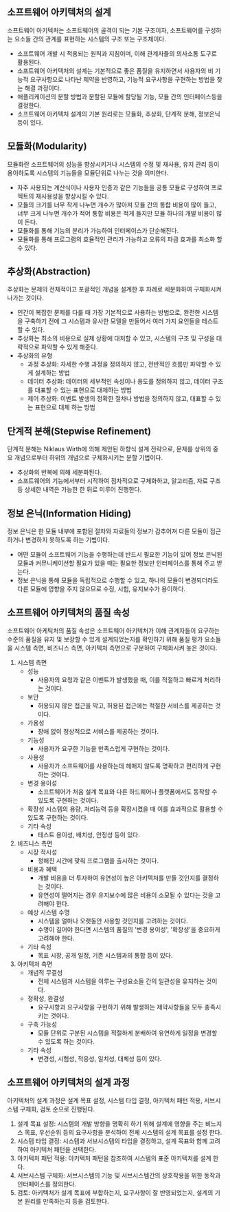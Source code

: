 ## 소프트웨어 아키텍처의 설계

소프트웨어 아키텍처는 소프트웨어의 골격이 되는 기본 구조이자, 소프트웨어를 구성하는 요소들 간의 관계를 표현하는 시스템의 구조 또는 구조체이다.

- 소프트웨어 개발 시 적용되는 원칙과 지침이며, 이해 관계자들의 의사소통 도구로 활용된다.
- 소프트웨어 아키텍처의 설계는 기본적으로 좋은 품질을 유지하면서 사용자의 비 기능적 요구사항으로 나타난 제약을 반영하고, 기능적 요구사항을 구현하는 방법을 찾는 해결 과정이다.
- 애플리케이션의 분할 방법과 분할된 모듈에 할당될 기능, 모듈 간의 인터페이스등을 결정한다.
- 소프트웨어 아키텍처 설계의 기본 원리로는 모듈화, 추상화, 단계적 분해, 정보은닉 등이 있다.

## 모듈화(Modularity)

모듈화란 소프트웨어의 성능을 향상시키거나 시스템의 수정 및 재사용, 유지 관리 등이 용이하도록 시스템의 기능들을 모듈단위로 나누는 것을 의미한다.

- 자주 사용되는 계산식이나 사용자 인증과 같은 기능들을 공통 모듈로 구성하여 프로젝트의 재사용성을 향상시킬 수 있다.
- 모듈의 크기를 너무 작게 나누면 개수가 많아져 모듈 간의 통합 비용이 많이 들고, 너무 크게 나누면 개수가 적어 통합 비용은 적게 들지만 모듈 하나의 개발 비용이 많이 든다.
- 모듈화를 통해 기능의 분리가 가능하여 인터페이스가 단순해진다.
- 모듈화를 통해 프로그램의 효율적인 관리가 가능하고 오류의 파급 효과를 최소화 할 수 있다.

## 추상화(Abstraction)

추상화는 문제의 전체적이고 포괄적인 개념을 설계한 후 차례로 세분화하여 구체화시켜 나가는 것이다.

- 인간이 복잡한 문제를 다룰 때 가장 기본적으로 사용하는 방법으로, 완전한 시스템을 구축하기 전에 그 시스템과 유사한 모델을 만들어서 여러 가지 요인들을 테스트할 수 있다.
- 추상화는 최소의 비용으로 실제 상황에 대처할 수 있고, 시스템의 구조 및 구성을 대략적으로 파악할 수 있게 해준다.
- 추상화의 유형
  - 과정 추상화: 자세한 수행 과정을 정의하지 않고, 전반적인 흐름만 파악할 수 있게 설계하는 방법
  - 데이터 추상화: 데이터의 세부적인 속성이나 용도를 정의하지 않고, 데이터 구조를 대표할 수 있는 표현으로 대체하는 방법
  - 제어 추상화: 이벤트 발생의 정확한 절차나 방법을 정의하지 않고, 대표할 수 있는 표현으로 대체 하는 방법
 
## 단계적 분해(Stepwise Refinement)

단계적 분해는 Niklaus Wirth에 의해 제안된 하향식 설계 전략으로, 문제를 상위의 중요 개념으로부터 하위의 개념으로 구체화시키는 분할 기법이다.

- 추상화의 반복에 의해 세분화된다.
- 소프트웨어의 기능에서부터 시작하여 점차적으로 구체화하고, 알고리즘, 자료 구조 등 상세한 내역은 가능한 한 뒤로 미루어 진행한다.

## 정보 은닉(Information Hiding)

정보 은닉은 한 모듈 내부에 포함된 절차와 자료들의 정보가 감추어져 다른 모듈이 접근하거나 변경하지 못하도록 하는 기법이다.

- 어떤 모듈이 소프트웨어 기능을 수행하는데 반드시 필요한 기능이 있어 정보 은닉된 모듈과 커뮤니케이션할 필요가 있을 때는 필요한 정보만 인터페이스를 통해 주고 받는다.
- 정보 은닉을 통해 모듈을 독립적으로 수행할 수 있고, 하나의 모듈이 변경되더라도 다른 모듈에 영향을 주지 않으므로 수정, 시험, 유지보수가 용이하다.

## 소프트웨어 아키텍처의 품질 속성

소프트웨어 아케틱처의 품질 속성은 소프트웨어 아키텍처가 이해 관계자들이 요구하는 수준의 품질을 유지 및 보장할 수 있게 설계되었는지를 확인하기 위해 품질 평가 요소들을 시스템 측면, 비즈니스 측면, 아키텍처 측면으로 구분하여 구체화시켜 놓은 것이다.

1. 시스템 측면
   - 성능
     - 사용자의 요청과 같은 이벤트가 발생했을 때, 이를 적절하고 빠르게 처리하는 것이다.
   - 보안
     - 허용되지 않은 접근을 막고, 허용된 접근에는 적절한 서비스를 제공하는 것이다.
   - 가용성
     - 장애 없이 정상적으로 서비스를 제공하는 것이다.
   - 기능성
     - 사용자가 요구한 기능을 만족스럽게 구현하는 것이다.
   - 사용성
     - 사용자가 소프트웨어를 사용하는데 헤매지 않도록 명확하고 편리하게 구현하는 것이다.
   - 변경 용이성
     - 소프트웨어가 처음 설계 목표와 다른 하드웨어나 플랫폼에서도 동작할 수 있도록 구현하는 것이다.
   - 확장성
     시스템의 용량, 처리능력 등을 확장시켰을 때 이를 효과적으로 활용할 수 있도록 구현하는 것이다.
   - 기타 속성
     - 테스트 용이성, 배치성, 안정성 등이 있다.
2. 비즈니스 측면
   - 시장 적시성
     - 정해진 시간에 맞춰 프로그램을 출시하는 것이다.
   - 비용과 혜택
     - 개발 비용을 더 투자하여 유연성이 높은 아키텍처를 만들 것인지를 결정하는 것이다.
     - 유연성이 떨어지는 경우 유지보수에 많은 비용이 소모될 수 있다는 것을 고려해야 한다.
   - 예상 시스템 수명
     - 시스템을 얼마나 오랫동안 사용할 것인지를 고려하는 것이다.
     - 수명이 길어야 한다면 시스템의 품질의 '변경 용이성', '확장성'을 중요하게 고려해야 한다.
   - 기타 속성
     - 목표 시장, 공개 일정, 기존 시스템과의 통합 등이 있다.
3. 아키텍처 측면
   - 개념적 무결성
     - 전체 시스템과 시스템을 이루는 구성요소들 간의 일관성을 유지하는 것이다.
   - 정확성, 완결성
     - 요구사항과 요구사항을 구현하기 위해 발생하는 제약사항들을 모두 충족시키는 것이다.
   - 구축 가능성
     - 모듈 단위로 구분된 시스템을 적절하게 분배하여 유연하게 일정을 변경할 수 있도록 하는 것이다.
   - 기타 속성
     - 변경성, 시험성, 적응성, 일치성, 대체성 등이 있다.
    
## 소프트웨어 아키텍처의 설계 과정

아키텍처의 설계 과정은 설계 목표 설정, 시스템 타입 결정, 아키텍처 패턴 적용, 서브시스템 구체화, 검토 순으로 진행된다.

1. 설계 목표 설정: 시스템의 개발 방향을 명확히 하기 위해 설계에 영향을 주는 비느지스 목표, 우선순위 등의 요구사항을 분석하여 전체 시스템의 설계 목표를 설정 한다.
2. 시스템 타입 결정: 시스템과 서브시스템의 타입을 결정하고, 설계 목표와 함께 고려하여 아키텍처 패턴을 선택한다.
3. 아키텍처 패턴 적용: 아키텍처 패턴을 참조하여 시스템의 표준 아키텍처를 설계 한다.
4. 서브시스템 구체화: 서브시스템의 기능 및 서브시스템간의 상호작용을 위한 동작과 인터페이스를 정의한다.
5. 검토: 아키텍처가 설계 목표에 부합하는지, 요구사항이 잘 반영되었는지, 설계의 기본 원리를 만족하는지 등을 검토한다.
  
